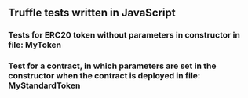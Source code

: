 ## Truffle tests written in JavaScript

### Tests for ERC20 token without parameters in constructor in file: MyToken

### Test for a contract, in which parameters are set in the constructor when the contract is deployed in file: MyStandardToken